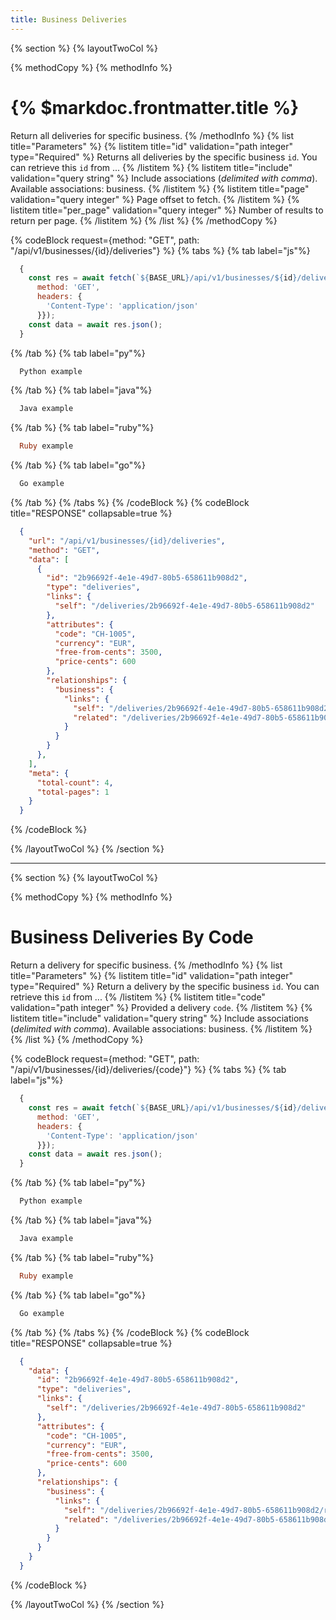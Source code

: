 ```yaml
---
title: Business Deliveries
---
```

{% section %}
{% layoutTwoCol %}

{% methodCopy %}
{% methodInfo %}
  # {% $markdoc.frontmatter.title %}
  Return all deliveries for specific business.
{% /methodInfo %}
{% list title="Parameters" %}
  {% listitem title="id" validation="path integer" type="Required" %}
  Returns all deliveries by the specific business `id`. You can retrieve this `id` from ...
  {% /listitem %}
  {% listitem title="include" validation="query string" %}
  Include associations (*delimited with comma*). Available associations: business.
  {% /listitem %}
  {% listitem title="page" validation="query integer" %}
  Page offset to fetch.
  {% /listitem %}
  {% listitem title="per_page" validation="query integer" %}
  Number of results to return per page.
  {% /listitem %}
{% /list %}
{% /methodCopy %}

{% codeBlock request={method: "GET", path: "/api/v1/businesses/{id}/deliveries"} %}
{% tabs %}
  {% tab label="js"%}
  ```js
    {
      const res = await fetch(`${BASE_URL}/api/v1/businesses/${id}/deliveries`, {
        method: 'GET',
        headers: {
          'Content-Type': 'application/json'
        }});
      const data = await res.json();
    }
  ```
  {% /tab %}
  {% tab label="py"%}
  ```py
    Python example
  ```
  {% /tab %}
  {% tab label="java"%}
  ```java
    Java example
  ```
  {% /tab %}
  {% tab label="ruby"%}
  ```ruby
    Ruby example
  ```
  {% /tab %}
  {% tab label="go"%}
  ```go
    Go example
  ```
  {% /tab %}
{% /tabs %}
{% /codeBlock %}
{% codeBlock title="RESPONSE" collapsable=true %}
  ```json
    {
      "url": "/api/v1/businesses/{id}/deliveries",
      "method": "GET",
      "data": [
        {
          "id": "2b96692f-4e1e-49d7-80b5-658611b908d2",
          "type": "deliveries",
          "links": {
            "self": "/deliveries/2b96692f-4e1e-49d7-80b5-658611b908d2"
          },
          "attributes": {
            "code": "CH-1005",
            "currency": "EUR",
            "free-from-cents": 3500,
            "price-cents": 600
          },
          "relationships": {
            "business": {
              "links": {
                "self": "/deliveries/2b96692f-4e1e-49d7-80b5-658611b908d2/relationships/business",
                "related": "/deliveries/2b96692f-4e1e-49d7-80b5-658611b908d2/business"
              }
            }
          }
        },
      ],
      "meta": {
        "total-count": 4,
        "total-pages": 1
      }
    }
  ```
{% /codeBlock %}

{% /layoutTwoCol %}
{% /section %}

- - -

{% section %}
{% layoutTwoCol %}

{% methodCopy %}
{% methodInfo %}
  # Business Deliveries By Code
  Return a delivery for specific business.
{% /methodInfo %}
{% list title="Parameters" %}
  {% listitem title="id" validation="path integer" type="Required" %}
  Return a delivery by the specific business `id`. You can retrieve this `id` from ...
  {% /listitem %}
  {% listitem title="code" validation="path integer" %}
  Provided a delivery `code`.
  {% /listitem %}
  {% listitem title="include" validation="query string" %}
  Include associations (*delimited with comma*). Available associations: business.
  {% /listitem %}
{% /list %}
{% /methodCopy %}

{% codeBlock request={method: "GET", path: "/api/v1/businesses/{id}/deliveries/{code}"} %}
{% tabs %}
  {% tab label="js"%}
  ```js
    {
      const res = await fetch(`${BASE_URL}/api/v1/businesses/${id}/deliveries/{code}`, {
        method: 'GET',
        headers: {
          'Content-Type': 'application/json'
        }});
      const data = await res.json();
    }
  ```
  {% /tab %}
  {% tab label="py"%}
  ```py
    Python example
  ```
  {% /tab %}
  {% tab label="java"%}
  ```java
    Java example
  ```
  {% /tab %}
  {% tab label="ruby"%}
  ```ruby
    Ruby example
  ```
  {% /tab %}
  {% tab label="go"%}
  ```go
    Go example
  ```
  {% /tab %}
{% /tabs %}
{% /codeBlock %}
{% codeBlock title="RESPONSE" collapsable=true %}
  ```json
    {
      "data": {
        "id": "2b96692f-4e1e-49d7-80b5-658611b908d2",
        "type": "deliveries",
        "links": {
          "self": "/deliveries/2b96692f-4e1e-49d7-80b5-658611b908d2"
        },
        "attributes": {
          "code": "CH-1005",
          "currency": "EUR",
          "free-from-cents": 3500,
          "price-cents": 600
        },
        "relationships": {
          "business": {
            "links": {
              "self": "/deliveries/2b96692f-4e1e-49d7-80b5-658611b908d2/relationships/business",
              "related": "/deliveries/2b96692f-4e1e-49d7-80b5-658611b908d2/business"
            }
          }
        }
      }
    }
  ```
{% /codeBlock %}

{% /layoutTwoCol %}
{% /section %}
